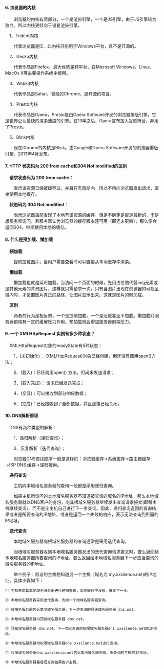 #### 6. 浏览器的内核  

&emsp;&emsp;浏览器的内核有两部分，一个是渲染引擎，一个是JS引擎，由于JS引擎较为独立，所以内核更倾向于说是渲染引擎。  

&emsp;1、Trident内核  

&emsp;&emsp;代表浏览器是IE，此内核只能用于Windows平台，且不是开源的。  

&emsp;2、Gecko内核  

&emsp;&emsp;代表作品是Firefox，最大优势是跨平台，在Microsoft Windows、Linux、MacOs X等主要操作系统中使用。  

&emsp;3、Webkit内核  

&emsp;&emsp;代表作品是Safari、曾经的Chrome，是开源的项目。  

&emsp;4、Presto内核  

&emsp;&emsp;代表作品是Opera，Presto是由Opera Software开发的浏览器排版引擎，它是世界公认最快的渲染速度的引擎。在13年之后，Opera宣布加入谷歌阵营，弃用了Presto。   

&emsp;5、Blink内核  

&emsp;&emsp;现在Chrome的内核是Blink。由Google和Opera Software开发的浏览器排版引擎，2013年4月发布。  

#### 7. HTTP 状态码为 200 from cache和304 Not modified的区别  

&emsp;**请求状态码为 200  from cache：**    

&emsp;&emsp;表示该资源已经被缓存过，并且在有效期内，所以不再向浏览器发出请求，直接使用本地缓存。  

&emsp;**状态码为 304 Not modified：**  

&emsp;&emsp;表示浏览器虽然发现了本地有该资源的缓存，但是不确定是否是最新的，于是想服务器询问，若服务器认为浏览器的缓存版本还可用（即还未更新），那么便会返回304，继续使用本地的缓存。

#### 8. 什么是预加载、懒加载  

&emsp;**预加载**  

&emsp;&emsp;提前加载图片，当用户需要查看时可以直接从本地缓存中渲染。  

&emsp;**懒加载**  

&emsp;&emsp;懒加载也就是延迟加载。当访问一个页面的时候，先用占位图代替img元素或是其他元素的背景图片，这样就只需请求一次，只有当图片出现在浏览器的可视区域内时，才设置图片真正的路径，让图片显示出来。这就是图片的懒加载。  

&emsp;**区别**  

&emsp;&emsp;两者的行为是相反的，一个是提前加载，一个是迟缓甚至不加载。懒加载对服务器前端有一定的缓解压力作用，预加载则会增加服务器前端压力。  

#### 9. 一个 XMLHttpRequest 实例有多少种状态？  

&emsp;XMLHttpRequest对象的readyState有5种状态：  

&emsp;&emsp;1、(未初始化)： (XMLHttpRequest)对象已经创建，但还没有调用open()方法；

&emsp;&emsp;2、(载入)：已经调用open() 方法，但尚未发送请求；

&emsp;&emsp;3、(载入完成)： 请求已经发送完成；

&emsp;&emsp;4、(交互)：可以接收到部分响应数据；

&emsp;&emsp;5、(完成)：已经接收到了全部数据，并且连接已经关闭。  

#### 10. DNS解析原理  

&emsp;DNS有两种类型的解析：  

&emsp;&emsp;1、递归解析（递归查询）；

&emsp;&emsp;2、反复解析（迭代查询）；

&emsp;&emsp;浏览器DNS查找顺序一般是这样的：浏览器缓存→系统缓存→路由器缓存→ISP DNS 缓存→递归搜索。  

&emsp;**递归查询**

&emsp;&emsp;主机向本地域名服务器的查询一般都是采用递归查询。  

&emsp;&emsp;如果主机所询问的本地域名服务器不知道被查询的域名的IP地址，那么本地域名服务器就以DNS客户的身份，向其根域名服务器继续发出查询请求报文(即替主机继续查询)，而不是让主机自己进行下一步查询。因此，递归查询返回的查询结果或者是所要查询的IP地址，或者是返回一个失败的响应，表示无法查询到所需的IP地址。  

&emsp;**迭代查询**  

&emsp;&emsp;本地域名服务器向根域名服务器的查询通常是采用迭代查询。  

&emsp;&emsp;当根域名服务器收到本地域名服务器发出的迭代查询请求报文时，要么返回给本地域名服务器所要查询的IP地址，要么返回给本地域名服务器下一步应当查询的域名服务器的IP地址。

&emsp;&emsp;举个例子：假设的主机想知道另一个主机（域名为 my.xxsilence.net)的IP地址。具体步骤如下：  

    ① 主机先向其本地域名服务器进行递归查询，如果缓存中没有，继续下一步。  
      
    ② 本地域名服务器采用迭代查询，先向一个根域名服务器查询。
      
    ③ 根域名服务器告诉本地域名服务器，下一次查询的顶级域名服务器 dns.net。
      
    ④ 本地域名服务器向顶级域名服务器 dns.net。
      
    ⑤ 顶级域名服务器 dns.net，下一次应查询的权限域名服务器dns.xxsilence.net的IP地址。
      
    ⑥ 本地域名服务器向权限域名服务器dns.xxsilence.net进行查询。
      
    ⑦ 权限域名服务器dns.xxsilence.net告诉本地域名服务器，所查询的主机的IP地址。
      
    ⑧ 本地域名服务器最后把查询结果告诉主机。



